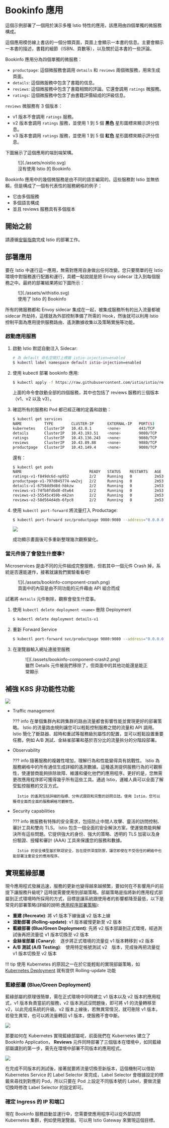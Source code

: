 # Bookinfo 應用

這個示例部署了一個用於演示多種 Istio 特性的應用，該應用由四個單獨的微服務構成。

這個應用模仿線上書店的一個分類頁面，頁面上會顯示一本書的信息。主要會顯示一本書的描述，書籍的細節（ISBN、頁數等），以及關於這本書的一些評論。

Bookinfo 應用分為四個單獨的微服務：

- `productpage`: 這個微服務會調用 `details` 和 `reviews` 兩個微服務，用來生成頁面。
- `details`: 這個微服務中包含了書籍的信息。
- `reviews`: 這個微服務中包含了書籍相關的評論。它還會調用 `ratings` 微服務。
- `ratings`: 這個微服務中包含了由書籍評價組成的評級信息。

`reviews` 微服務有 3 個版本：

- v1 版本不會調用 `ratings` 服務。
- v2 版本會調用 `ratings` 服務，並使用 1 到 5 個 **黑色** 星形圖標來顯示評分信息。
- v3 版本會調用 `ratings` 服務，並使用 1 到 5 個 **紅色** 星形圖標來顯示評分信息。

下圖展示了這個應用的端到端架構。

<figure markdown>
  ![](./assets/noistio.svg)
  <figcaption>沒有使用 Istio 的 Bookinfo</figcaption>
</figure>

Bookinfo 應用中的幾個微服務是由不同的語言編寫的。這些服務對 Istio 並無依賴，但是構成了一個有代表性的服務網格的例子：

- 它由多個服務
- 多個語言構成
- 並且 reviews 服務具有多個版本

## 開始之前

請遵循[安裝指南](../setup/install/helm/helm-install.md)完成 Istio 的部署工作。

## 部署應用

要在 Istio 中運行這一應用，無需對應用自身做出任何改變。您只要簡單的在 Istio 環境中對服務進行配置和運行，具體一點說就是把 Envoy sidecar 注入到每個服務之中。最終的部署結果將如下圖所示：

<figure markdown>
  ![](./assets/withistio.svg)
  <figcaption>使用了 Istio 的 Bookinfo</figcaption>
</figure>

所有的微服務都和 Envoy sidecar 集成在一起，被集成服務所有的出入流量都被 sidecar 所劫持，這樣就為外部控制準備了所需的 Hook，然後就可以利用 Istio 控制平面為應用提供服務路由、遙測數據收集以及策略實施等功能。

### 啟動應用服務

1. 啟動 Istio 默認自動注入 Sidecar:

    ```bash
    # 為 default 命名空間打上標籤 istio-injection=enabled
    $ kubectl label namespace default istio-injection=enabled
    ```

2. 使用 kubectl 部署 bookinfo 應用:
    
    ```bash
    $ kubectl apply -f https://raw.githubusercontent.com/istio/istio/release-1.15/samples/bookinfo/platform/kube/bookinfo.yaml
    ```

    上面的命令會啟動全部的四個服務，其中也包括了 reviews 服務的三個版本（v1、v2 以及 v3）。

3. 確認所有的服務和 Pod 都已經正確的定義和啟動：

    ```bash
    $ kubectl get services
    NAME          TYPE        CLUSTER-IP      EXTERNAL-IP   PORT(S)    AGE
    kubernetes    ClusterIP   10.43.0.1       <none>        443/TCP    31m
    details       ClusterIP   10.43.193.51    <none>        9080/TCP   95s
    ratings       ClusterIP   10.43.136.243   <none>        9080/TCP   95s
    reviews       ClusterIP   10.43.89.88     <none>        9080/TCP   95s
    productpage   ClusterIP   10.43.149.4     <none>        9080/TCP   95s
    ```

    還有：

    ```bash
    $ kubectl get pods
    NAME                              READY   STATUS    RESTARTS   AGE
    ratings-v1-f849dc6d-np952         2/2     Running   0          2m53s
    productpage-v1-797d845774-ww2vj   2/2     Running   0          2m53s
    details-v1-6758dd9d8d-hbkzw       2/2     Running   0          2m53s
    reviews-v1-74fb8fdbd8-dtw64       2/2     Running   0          2m53s
    reviews-v3-55545c459b-mk2xn       2/2     Running   0          2m53s
    reviews-v2-58d564d4db-6fpc8       2/2     Running   0          2m53s
    ```

4. 使用 `kubectl port-forward` 將流量打入 Productage:

    ```bash
    $ kubectl port-forward svc/productpage 9080:9080 --address="0.0.0.0"
    ```

    ![](./assets/bookinfo.png)

    成功顯示畫面後可多重新整理幾次觀察變化。

### 當元件掛了會發生什麼事?

Microservices 是由不同的元件組成完整服務，但若其中一個元件 Crash 掉，系統是否還能運作，接著就讓我們實驗看看吧!

<figure markdown>
  ![](./assets/bookinfo-component-crash.png)
  <figcaption>頁面中的內容是由不同功能的元件藉由 API 組合而成</figcaption>
</figure>

試著將 `details` 元件刪除，觀察會發生什麼事。

1. 使用 `kubectl delete deployment <name>` 刪除 Deployment

    ```bash
    $ kubectl delete deployment details-v1
    ```

2. 重新 Forward Service

    ```bash
    $ kubectl port-forward svc/productpage 9080:9080 --address="0.0.0.0"
    ```

3. 在瀏覽器輸入網址連接至服務

    <figure markdown>
    ![](./assets/bookinfo-component-crash2.png)
    <figcaption>雖然 Details 元件被我們移除了，但頁面中的其他功能還是能正常顯示</figcaption>
    </figure>

## 補強 K8S 非功能性功能

![](./assets/istio-concept.png)

- Traffic management

    ??? info
        在單個集群內和跨集群的路由流量都會影響性能並實現更好的部署策略。 Istio 的流量路由規則讓您可以輕鬆控制服務之間的流量和 API 調用。 Istio 簡化了斷路器、超時和重試等服務級別屬性的配置，並可以輕鬆設置重要任務，例如 A/B 測試、金絲雀部署和基於百分比的流量拆分的分階段部署。

- Observability

    ??? info
        隨著服務的複雜性增加，理解行為和性能變得具有挑戰性。 Istio 為服務網格中的所有通信生成詳細的遙測數據。這種遙測提供服務行為的可觀察性，使運營商能夠排除故障、維護和優化他們的應用程序。更好的是，您無需更改應用程序即可獲得幾乎所有這些工具。通過 Istio，運維人員可以全面了解受監控服務的交互方式。

        Istio 的遙測包括詳細的指標、分佈式跟踪和完整的訪問日誌。使用 Istio，您可以獲得全面而全面的服務網格可觀察性。

- Security capabilities

    ??? info
        微服務有特殊的安全需求，包括防止中間人攻擊、靈活的訪問控制、審計工具和雙向 TLS。 Istio 包含一個全面的安全解決方案，使運營商能夠解決所有這些問題。它提供強大的身份、強大的策略、透明的 TLS 加密以及身份驗證、授權和審計 (AAA) 工具來保護您的服務和數據。

        Istio 的安全模型基於默認安全，旨在提供深度防禦，讓您即使在不受信任的網絡中也能部署注重安全的應用程序。


## 實現藍綠部屬

現今應用程式發展迅速，服務的更新也變得越來越頻繁，要如何在不影響用戶的前提下讓服務升級呢? 這時就需要使用到部屬策略。部屬策略是指將新的應用程式部屬到正式環境時所採用的方式，目標是讓系統跟使用者的影響都降至最低，以下是常見的部署策略(詳細的說明:[應用程序部署策略](../reference/deployment-strategies.md)):

- **重建 (Recreate)**: 將 v1 版本下線後讓 v2 版本上線
- **滾動部署 (Rolling-update)**: v1 版本緩慢更新至 v2 版本
- **藍綠部署 (Blue/Green Deployment)**: 先將 v2 版本部屬到正式環境，經過測試後再把流量從 v1 版本切換至 v2 版本
- **金絲雀部屬 (Canary)**:　逐步將正式環境的流量從 v1 版本轉移到 v2 版本
- **A/B 測試 (A/B Testing)**:　使用特定帳號測試 v2　版本，完成後再把流量從 v1 版本切換至 v2 版本

!!! tip
    使用 Kubernetes 的原因之一在於它能輕鬆的實現部屬策略，如 [Kubernetes Deployment](https://kubernetes.io/docs/concepts/workloads/controllers/deployment/) 就有提供 Rolling-update 功能

### 藍綠部屬 (Blue/Green Deployment)

藍綠部屬的原理很簡單，需在正式環境中同時建立 v1 版本以及 v2 版本的應用程式，v1 版本負責當前的服務，v2 版本測試沒問題後，即可將 v1 的流量轉移至 v2，以此完成系統的升級。v2 版本上線後，若無異常情況，就可刪除 v1 版本，若發生異常，也可以將流量轉回 v1 版本，使服務不會中斷。

![](./assets/73a2824d-blue-green.gif)

那要如何在 Kubernetes 實現藍綠部屬呢，前面我們在 Kubernetes 建立了 Bookinfo Application， **Reviews** 元件同時部署了三個版本在環境中，如同藍綠部屬講到的第一步，需先在環境中部署不同版本的應用程式。

![](./assets/withistio.svg)

在完成不同版本的測試後，接著就要將流量切換至新版本，這個機制可以借助 Kubernetes Service 的 Label Selector 來完成，Label Selector 會根據設定的標籤來尋找到對應的 Pod，所以只要在 Pod 上設定不同版本號的 Label，要做流量切換時修改 Label Selector 的設定即可。

### 確定 Ingress 的 IP 和端口

現在 Bookinfo 服務啟動並運行中，您需要使應用程序可以從外部訪問 Kubernetes 集群，例如使用瀏覽器。可以用 Istio Gateway 來實現這個目標。